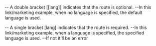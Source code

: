 -- A double bracket [[lang]] indicates that the route is optional.
    --In this link/marketing example, when no language is specified, the default language is used.

-- A single bracket [lang] indicates that the route is required.
    --In this link/marketing example, when a language is specified, the specified language is used.
    --If not it'll be an error
